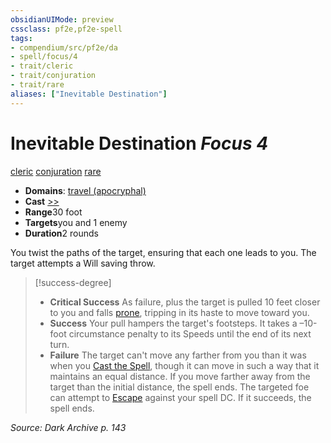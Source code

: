 ```yaml
---
obsidianUIMode: preview
cssclass: pf2e,pf2e-spell
tags:
- compendium/src/pf2e/da
- spell/focus/4
- trait/cleric
- trait/conjuration
- trait/rare
aliases: ["Inevitable Destination"]
---
```

# Inevitable Destination *Focus 4*   
[cleric](rules/traits/cleric.md)  [conjuration](rules/traits/conjuration.md)  [rare](rules/traits/rare.md)  

- **Domains**: [travel (apocryphal)](compendium/setting/domains.md#Travel)
- **Cast** [>>](rules/core-rulebook/chapter-9-playing-the-game.md#Actions "Two-Action") 
- **Range**30 foot
- **Targets**you and 1 enemy
- **Duration**2 rounds

You twist the paths of the target, ensuring that each one leads to you. The target attempts a Will saving throw.

> [!success-degree] 
> - **Critical Success** As failure, plus the target is pulled 10 feet closer to you and falls [prone](rules/conditions.md#Prone), tripping in its haste to move toward you.
> - **Success** Your pull hampers the target's footsteps. It takes a –10-foot circumstance penalty to its Speeds until the end of its next turn.
> - **Failure** The target can't move any farther from you than it was when you [Cast the Spell](rules/actions/cast-a-spell.md), though it can move in such a way that it maintains an equal distance. If you move farther away from the target than the initial distance, the spell ends. The targeted foe can attempt to [Escape](rules/actions/escape.md) against your spell DC. If it succeeds, the spell ends.

*Source: Dark Archive p. 143*